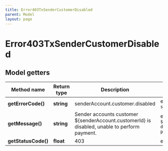 ```yaml
---
title: Error403TxSenderCustomerDisabled
parent: Model
layout: page
---
```


# Error403TxSenderCustomerDisabled

## Model getters

Method name | Return type | Description | Notes
------------ | ------------- | ------------- | -------------
**getErrorCode()** | **string** | senderAccount.customer.disabled | ex.: `senderAccount.customer.disabled`
**getMessage()** | **string** | Sender accounts customer ${senderAccount.customerId} is disabled, unable to perform payment. | ex.: `Sender accounts customer ${senderAccount.customerId} is disabled, unable to perform payment.`
**getStatusCode()** | **float** | 403 | ex.: `403`

